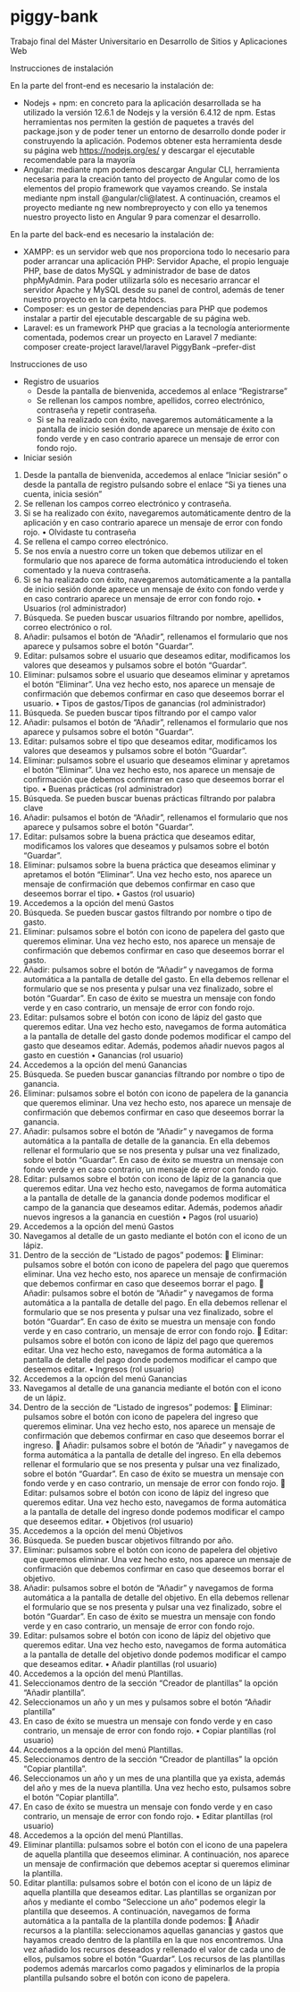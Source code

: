 # piggy-bank
Trabajo final del Máster Universitario en Desarrollo de Sitios y Aplicaciones Web

Instrucciones de instalación

En la parte del front-end es necesario la instalación de:
* Nodejs + npm: en concreto para la aplicación desarrollada se ha utilizado la versión 12.6.1 de Nodejs y la versión 6.4.12 de npm. Estas herramientas nos permiten la gestión de paquetes a través del package.json y de poder tener un entorno de desarrollo donde poder ir construyendo la aplicación. Podemos obtener esta herramienta desde su página web https://nodejs.org/es/ y descargar el ejecutable recomendable para la mayoría
* Angular: mediante npm podemos descargar Angular CLI, herramienta necesaria para la creación tanto del proyecto de Angular como de los elementos del propio framework que vayamos creando. Se instala mediante npm install @angular/cli@latest. A continuación, creamos el proyecto mediante ng new nombreproyecto y con ello ya tenemos nuestro proyecto listo en Angular 9 para comenzar el desarrollo.

En la parte del back-end es necesario la instalación de:
* XAMPP: es un servidor web que nos proporciona todo lo necesario para poder arrancar una aplicación PHP: Servidor Apache, el propio lenguaje PHP, base de datos MySQL y administrador de base de datos phpMyAdmin. Para poder utilizarla sólo es necesario arrancar el servidor Apache y MySQL desde su panel de control, además de tener nuestro proyecto en la carpeta htdocs. 
* Composer: es un gestor de dependencias para PHP que podemos instalar a partir del ejecutable descargable de su página web.
* Laravel: es un framework PHP que gracias a la tecnología anteriormente comentada, podemos crear un proyecto en Laravel 7 mediante: 
		composer create-project laravel/laravel PiggyBank –prefer-dist

Instrucciones de uso

* Registro de usuarios
	* Desde la pantalla de bienvenida, accedemos al enlace “Registrarse”
	* Se rellenan los campos nombre, apellidos, correo electrónico, contraseña y repetir contraseña.
	* Si se ha realizado con éxito, navegaremos automáticamente a la pantalla de inicio sesión donde aparece un mensaje de éxito con fondo verde y en caso contrario aparece un mensaje de error con fondo rojo.
* Iniciar sesión
1.	Desde la pantalla de bienvenida, accedemos al enlace “Iniciar sesión” o desde la pantalla de registro pulsando sobre el enlace “Si ya tienes una cuenta, inicia sesión”
2.	Se rellenan los campos correo electrónico y contraseña.
3.	Si se ha realizado con éxito, navegaremos automáticamente dentro de la aplicación y en caso contrario aparece un mensaje de error con fondo rojo.
•	Olvidaste tu contraseña
1.	Se rellena el campo correo electrónico.
2.	Se nos envía a nuestro corre un token que debemos utilizar en el formulario que nos aparece de forma automática introduciendo el token comentado y la nueva contraseña.
3.	Si se ha realizado con éxito, navegaremos automáticamente a la pantalla de inicio sesión donde aparece un mensaje de éxito con fondo verde y en caso contrario aparece un mensaje de error con fondo rojo.
•	Usuarios (rol administrador)
1.	Búsqueda. Se pueden buscar usuarios filtrando por nombre, apellidos, correo electrónico o rol.
2.	Añadir: pulsamos el botón de “Añadir”, rellenamos el formulario que nos aparece y pulsamos sobre el botón "Guardar”.
3.	Editar: pulsamos sobre el usuario que deseamos editar, modificamos los valores que deseamos y pulsamos sobre el botón “Guardar”.
4.	Eliminar: pulsamos sobre el usuario que deseamos eliminar y apretamos el botón “Eliminar”. Una vez hecho esto, nos aparece un mensaje de confirmación que debemos confirmar en caso que deseemos borrar el usuario.
•	Tipos de gastos/Tipos de ganancias (rol administrador)
1.	Búsqueda. Se pueden buscar tipos filtrando por el campo valor
2.	Añadir: pulsamos el botón de “Añadir”, rellenamos el formulario que nos aparece y pulsamos sobre el botón "Guardar”.
3.	Editar: pulsamos sobre el tipo que deseamos editar, modificamos los valores que deseamos y pulsamos sobre el botón “Guardar”.
4.	Eliminar: pulsamos sobre el usuario que deseamos eliminar y apretamos el botón “Eliminar”. Una vez hecho esto, nos aparece un mensaje de confirmación que debemos confirmar en caso que deseemos borrar el tipo.
•	Buenas prácticas (rol administrador)
1.	Búsqueda. Se pueden buscar buenas prácticas filtrando por palabra clave
2.	Añadir: pulsamos el botón de “Añadir”, rellenamos el formulario que nos aparece y pulsamos sobre el botón "Guardar”.
3.	Editar: pulsamos sobre la buena práctica que deseamos editar, modificamos los valores que deseamos y pulsamos sobre el botón “Guardar”.
4.	Eliminar: pulsamos sobre la buena práctica que deseamos eliminar y apretamos el botón “Eliminar”. Una vez hecho esto, nos aparece un mensaje de confirmación que debemos confirmar en caso que deseemos borrar el tipo.
•	Gastos (rol usuario)
1.	Accedemos a la opción del menú Gastos
2.	Búsqueda. Se pueden buscar gastos filtrando por nombre o tipo de gasto.
3.	Eliminar: pulsamos sobre el botón con icono de papelera del gasto que queremos eliminar. Una vez hecho esto, nos aparece un mensaje de confirmación que debemos confirmar en caso que deseemos borrar el gasto.
4.	Añadir: pulsamos sobre el botón de “Añadir” y navegamos de forma automática a la pantalla de detalle del gasto. En ella debemos rellenar el formulario que se nos presenta y pulsar una vez finalizado, sobre el botón “Guardar”. En caso de éxito se muestra un mensaje con fondo verde y en caso contrario, un mensaje de error con fondo rojo.
5.	Editar: pulsamos sobre el botón con icono de lápiz del gasto que queremos editar. Una vez hecho esto, navegamos de forma automática a la pantalla de detalle del gasto donde podemos modificar el campo del gasto que deseamos editar. Además, podemos añadir nuevos pagos al gasto en cuestión
•	Ganancias (rol usuario)
1.	Accedemos a la opción del menú Ganancias
2.	Búsqueda. Se pueden buscar ganancias filtrando por nombre o tipo de ganancia.
3.	Eliminar: pulsamos sobre el botón con icono de papelera de la ganancia que queremos eliminar. Una vez hecho esto, nos aparece un mensaje de confirmación que debemos confirmar en caso que deseemos borrar la ganancia.
4.	Añadir: pulsamos sobre el botón de “Añadir” y navegamos de forma automática a la pantalla de detalle de la ganancia. En ella debemos rellenar el formulario que se nos presenta y pulsar una vez finalizado, sobre el botón “Guardar”. En caso de éxito se muestra un mensaje con fondo verde y en caso contrario, un mensaje de error con fondo rojo.
5.	Editar: pulsamos sobre el botón con icono de lápiz de la ganancia que queremos editar. Una vez hecho esto, navegamos de forma automática a la pantalla de detalle de la ganancia donde podemos modificar el campo de la ganancia que deseamos editar. Además, podemos añadir nuevos ingresos a la ganancia en cuestión
•	Pagos (rol usuario)
1.	Accedemos a la opción del menú Gastos
2.	Navegamos al detalle de un gasto mediante el botón con el icono de un lápiz.
3.	Dentro de la sección de “Listado de pagos” podemos:
	Eliminar: pulsamos sobre el botón con icono de papelera del pago que queremos eliminar. Una vez hecho esto, nos aparece un mensaje de confirmación que debemos confirmar en caso que deseemos borrar el pago.
	Añadir: pulsamos sobre el botón de “Añadir” y navegamos de forma automática a la pantalla de detalle del pago. En ella debemos rellenar el formulario que se nos presenta y pulsar una vez finalizado, sobre el botón “Guardar”. En caso de éxito se muestra un mensaje con fondo verde y en caso contrario, un mensaje de error con fondo rojo.
	Editar: pulsamos sobre el botón con icono de lápiz del pago que queremos editar. Una vez hecho esto, navegamos de forma automática a la pantalla de detalle del pago donde podemos modificar el campo que deseemos editar.
•	Ingresos (rol usuario)
1.	Accedemos a la opción del menú Ganancias
2.	Navegamos al detalle de una ganancia mediante el botón con el icono de un lápiz.
3.	Dentro de la sección de “Listado de ingresos” podemos:
	Eliminar: pulsamos sobre el botón con icono de papelera del ingreso que queremos eliminar. Una vez hecho esto, nos aparece un mensaje de confirmación que debemos confirmar en caso que deseemos borrar el ingreso.
	Añadir: pulsamos sobre el botón de “Añadir” y navegamos de forma automática a la pantalla de detalle del ingreso. En ella debemos rellenar el formulario que se nos presenta y pulsar una vez finalizado, sobre el botón “Guardar”. En caso de éxito se muestra un mensaje con fondo verde y en caso contrario, un mensaje de error con fondo rojo.
	Editar: pulsamos sobre el botón con icono de lápiz del ingreso que queremos editar. Una vez hecho esto, navegamos de forma automática a la pantalla de detalle del ingreso donde podemos modificar el campo que deseemos editar.
•	Objetivos (rol usuario)
1.	Accedemos a la opción del menú Objetivos
2.	Búsqueda. Se pueden buscar objetivos filtrando por año.
3.	Eliminar: pulsamos sobre el botón con icono de papelera del objetivo que queremos eliminar. Una vez hecho esto, nos aparece un mensaje de confirmación que debemos confirmar en caso que deseemos borrar el objetivo.
4.	Añadir: pulsamos sobre el botón de “Añadir” y navegamos de forma automática a la pantalla de detalle del objetivo. En ella debemos rellenar el formulario que se nos presenta y pulsar una vez finalizado, sobre el botón “Guardar”. En caso de éxito se muestra un mensaje con fondo verde y en caso contrario, un mensaje de error con fondo rojo.
5.	Editar: pulsamos sobre el botón con icono de lápiz del objetivo que queremos editar. Una vez hecho esto, navegamos de forma automática a la pantalla de detalle del objetivo donde podemos modificar el campo que deseamos editar.
•	Añadir plantillas (rol usuario)
1.	Accedemos a la opción del menú Plantillas.
2.	Seleccionamos dentro de la sección “Creador de plantillas” la opción “Añadir plantilla”.
3.	Seleccionamos un año y un mes y pulsamos sobre el botón “Añadir plantilla”
4.	En caso de éxito se muestra un mensaje con fondo verde y en caso contrario, un mensaje de error con fondo rojo.
•	Copiar plantillas (rol usuario)
1.	Accedemos a la opción del menú Plantillas.
2.	Seleccionamos dentro de la sección “Creador de plantillas” la opción “Copiar plantilla”.
3.	Seleccionamos un año y un mes de una plantilla que ya exista, además del año y mes de la nueva plantilla. Una vez hecho esto, pulsamos sobre el botón “Copiar plantilla”.
4.	En caso de éxito se muestra un mensaje con fondo verde y en caso contrario, un mensaje de error con fondo rojo.
•	Editar plantillas (rol usuario)
1.	Accedemos a la opción del menú Plantillas.
2.	Eliminar plantilla: pulsamos sobre el botón con el icono de una papelera de aquella plantilla que deseemos eliminar. A continuación, nos aparece un mensaje de confirmación que debemos aceptar si queremos eliminar la plantilla.
3.	Editar plantilla: pulsamos sobre el botón con el icono de un lápiz de aquella plantilla que deseamos editar. Las plantillas se organizan por años y mediante el combo “Seleccione un año” podemos elegir la plantilla que deseemos. A continuación, navegamos de forma automática a la pantalla de la plantilla donde podemos:
	Añadir recursos a la plantilla: seleccionamos aquellas ganancias y gastos que hayamos creado dentro de la plantilla en la que nos encontremos. Una vez añadido los recursos deseados y rellenado el valor de cada uno de ellos, pulsamos sobre el botón “Guardar”. Los recursos de las plantillas podemos además marcarlos como pagados y eliminarlos de la propia plantilla pulsando sobre el botón con icono de papelera.
